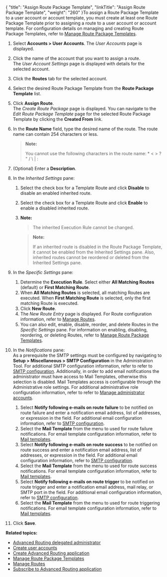 {
    "title": "Assign Route Package Template",
    "linkTitle": "Assign Route Package Template",
    "weight": "260"
}To assign a Route Package Template to a user account or account template, you must create at least one Route Package Template prior to assigning a route to a user account or account template. For configuration details on managing and creating Route Package Templates, refer to [Manage Route Package Templates](../t_st_manage_route_package_templates).

1.  Select **Accounts > User Accounts**. The *User Accounts* page is displayed.

2.  Click the name of the account that you want to assign a route.  
    The *User Account Settings* page is displayed with details for the selected account.

3.  Click the **Routes** tab for the selected account.

4.  Select the desired Route Package Template from the **Route Package Template** list.

5.  Click **Assign Route**.  
    The *Create Route Package* page is displayed. You can navigate to the *Edit Route Package Template* page for the selected Route Package Template by clicking the **Created From** link.

6.  In the **Route Name** field, type the desired name of the route. The route name can contain 254 characters or less.  

    > **Note:**
    >
    > You cannot use the following characters in the route name: \* &lt; > ? " / \\ | :

7.  (Optional) Enter a **Description**.

8.  In the *Inherited Settings* pane:
    1.  Select the check box for a Template Route and click **Disable** to disable an enabled inherited route.

    2.  Select the check box for a Template Route and click **Enable** to enable a disabled inherited route.

    3.  **Note:**
        >
        > The inherited Execution Rule cannot be changed.

        > **Note:**
        >
        > If an inherited route is disabled in the Route Package Template, it cannot be enabled from the Inherited Settings pane. Also, inherited routes cannot be reordered or deleted from the Inherited Settings pane.

9.  In the *Specific Settings* pane:
    1.  Determine the **Execution Rule**. Select either **All Matching Routes** (default) or **First Matching Route**.
    2.  When **All Matching Routes** is selected, all matching Routes are executed. When **First Matching Route** is selected, only the first matching Route is executed.
    3.  Click **New Route**.
    4.  The *New Route Entry* page is displayed. For Route configuration information, refer to [Manage Routes](../t_st_manage_routes).
    5.  You can also edit, enable, disable, reorder, and delete Routes in the *Specific Settings* pane. For information on enabling, disabling, reordering, or deleting Routes, refer to [Manage Route Package Templates](../t_st_manage_route_package_templates).

10. In the *Notifications* pane:  
    As a prerequisite the SMTP settings must be configured by navigating to **Setup > Miscellaneous > SMTP Configuration** in the Administration Tool. For additional SMTP configuration information, refer to refer to [SMTP configuration](../../../c_st_setup/c_st_miscellaneousconfiguration/t_st_smtpconfiguration). Additionally, in order to add email notifications the administrator must have access to Mail Templates, otherwise this selection is disabled. Mail Templates access is configurable through the Administrative role settings.
    For additional administrative role configuration information, refer to refer to [Manage administrator accounts](../../../c_st_advancedaccountadministration/c_st_manageadministratoraccounts).
    1.  Select **Notify following e-mails on route failure** to be notified on route failure and enter a notification email address, list of addresses, or expression in the field. For additional email configuration information, refer to [SMTP configuration](../../../c_st_setup/c_st_miscellaneousconfiguration/t_st_smtpconfiguration).
    2.  Select the **Mail Template** from the menu to used for route failure notifications. For email template configuration information, refer to [Mail templates](../../../c_st_setup/t_st_mailtemplates).
    3.  Select **Notify following e-mails on route success** to be notified on route success and enter a notification email address, list of addresses, or expression in the field. For additional email configuration information, refer to [SMTP configuration](../../../c_st_setup/c_st_miscellaneousconfiguration/t_st_smtpconfiguration).
    4.  Select the **Mail Template** from the menu to used for route success notifications. For email template configuration information, refer to [Mail templates](../../../c_st_setup/t_st_mailtemplates).
    5.  Select **Notify following e-mails on route trigger** to be notified on route trigger and enter a notification email address, mail relay, or SMTP port in the field. For additional email configuration information, refer to [SMTP configuration](../../../c_st_setup/c_st_miscellaneousconfiguration/t_st_smtpconfiguration).
    6.  Select the **Mail Template** from the menu to used for route triggering notifications. For email template configuration information, refer to [Mail templates](../../../c_st_setup/t_st_mailtemplates).

11. Click **Save**.

**Related topics:**

-   [Advanced Routing delegated administrator](../t_st_create_delegated_administrator)
-   [Create user accounts](../t_st_create_user_accounts)
-   [Create Advanced Routing application](../t_st_create_advanced_routing_application)
-   [Manage Route Package Templates](../t_st_manage_route_package_templates)
-   [Manage Routes](../t_st_manage_routes)
-   [Subscribe to Advanced Routing application](../t_st_subscribe_advanced_routing_application)
